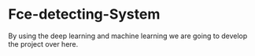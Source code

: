 # Fce-detecting-System
By using the deep learning and machine learning we are going to develop the project over here.
